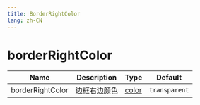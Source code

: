 ```yaml
---
title: BorderRightColor
lang: zh-CN
---
```


# borderRightColor

| Name               | Description      | Type                         | Default |
|--------------------|------------------|------------------------------| ------- |
| borderRightColor        |   边框右边颜色        | [color](/zh-CN/css/color/rgb)|`transparent` |
